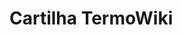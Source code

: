 
# Cartilha TermoWiki

<embed data="./assets/cartilha.pdf" width="1000" height="375" 
 type="application/pdf">